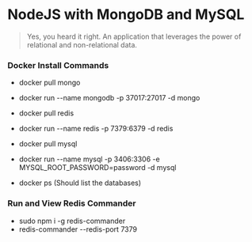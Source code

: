 # NodeJS with MongoDB and MySQL

> Yes, you heard it right. An application that leverages the power of relational and non-relational data.

### Docker Install Commands

* docker pull mongo
* docker run --name mongodb -p 37017:27017 -d mongo

* docker pull redis
* docker run --name redis -p 7379:6379 -d redis

* docker pull mysql
* docker run --name mysql -p 3406:3306 -e MYSQL_ROOT_PASSWORD=password -d mysql

* docker ps (Should list the databases)

### Run and View Redis Commander

* sudo npm i -g redis-commander
* redis-commander --redis-port 7379
